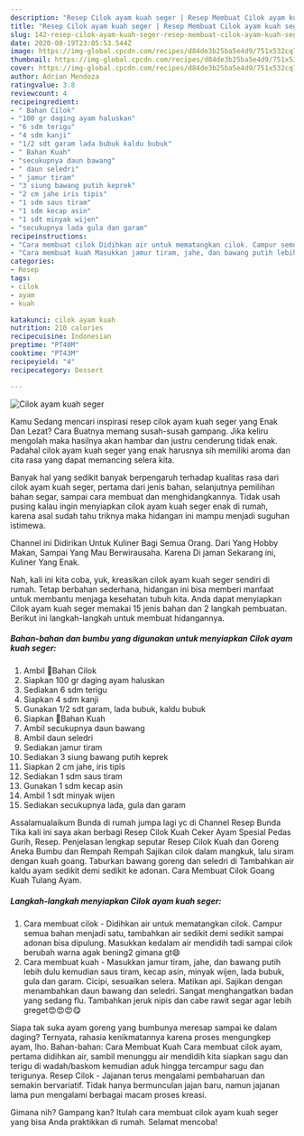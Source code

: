 ```yaml
---
description: "Resep Cilok ayam kuah seger | Resep Membuat Cilok ayam kuah seger Yang Lezat"
title: "Resep Cilok ayam kuah seger | Resep Membuat Cilok ayam kuah seger Yang Lezat"
slug: 142-resep-cilok-ayam-kuah-seger-resep-membuat-cilok-ayam-kuah-seger-yang-lezat
date: 2020-08-19T23:05:53.544Z
image: https://img-global.cpcdn.com/recipes/d84de3b25ba5e4d9/751x532cq70/cilok-ayam-kuah-seger-foto-resep-utama.jpg
thumbnail: https://img-global.cpcdn.com/recipes/d84de3b25ba5e4d9/751x532cq70/cilok-ayam-kuah-seger-foto-resep-utama.jpg
cover: https://img-global.cpcdn.com/recipes/d84de3b25ba5e4d9/751x532cq70/cilok-ayam-kuah-seger-foto-resep-utama.jpg
author: Adrian Mendoza
ratingvalue: 3.8
reviewcount: 4
recipeingredient:
- " Bahan Cilok"
- "100 gr daging ayam haluskan"
- "6 sdm terigu"
- "4 sdm kanji"
- "1/2 sdt garam lada bubuk kaldu bubuk"
- " Bahan Kuah"
- "secukupnya daun bawang"
- " daun seledri"
- " jamur tiram"
- "3 siung bawang putih keprek"
- "2 cm jahe iris tipis"
- "1 sdm saus tiram"
- "1 sdm kecap asin"
- "1 sdt minyak wijen"
- "secukupnya lada gula dan garam"
recipeinstructions:
- "Cara membuat cilok Didihkan air untuk mematangkan cilok. Campur semua bahan menjadi satu, tambahkan air sedikit demi sedikit sampai adonan bisa dipulung. Masukkan kedalam air mendidih tadi sampai cilok berubah warna agak bening2 gimana gt😄"
- "Cara membuat kuah Masukkan jamur tiram, jahe, dan bawang putih lebih dulu kemudian saus tiram, kecap asin, minyak wijen, lada bubuk, gula dan garam. Cicipi, sesuaikan selera. Matikan api. Sajikan dengan menambahkan daun bawang dan seledri. Sangat menghangatkan badan yang sedang flu. Tambahkan jeruk nipis dan cabe rawit segar agar lebih greget😍😍😍😋"
categories:
- Resep
tags:
- cilok
- ayam
- kuah

katakunci: cilok ayam kuah 
nutrition: 210 calories
recipecuisine: Indonesian
preptime: "PT40M"
cooktime: "PT43M"
recipeyield: "4"
recipecategory: Dessert

---
```



![Cilok ayam kuah seger](https://img-global.cpcdn.com/recipes/d84de3b25ba5e4d9/751x532cq70/cilok-ayam-kuah-seger-foto-resep-utama.jpg)

Kamu Sedang mencari inspirasi resep cilok ayam kuah seger yang Enak Dan Lezat? Cara Buatnya memang susah-susah gampang. Jika keliru mengolah maka hasilnya akan hambar dan justru cenderung tidak enak. Padahal cilok ayam kuah seger yang enak harusnya sih memiliki aroma dan cita rasa yang dapat memancing selera kita.

Banyak hal yang sedikit banyak berpengaruh terhadap kualitas rasa dari cilok ayam kuah seger, pertama dari jenis bahan, selanjutnya pemilihan bahan segar, sampai cara membuat dan menghidangkannya. Tidak usah pusing kalau ingin menyiapkan cilok ayam kuah seger enak di rumah, karena asal sudah tahu triknya maka hidangan ini mampu menjadi suguhan istimewa.

Channel ini Didirikan Untuk Kuliner Bagi Semua Orang. Dari Yang Hobby Makan, Sampai Yang Mau Berwirausaha. Karena Di jaman Sekarang ini, Kuliner Yang Enak.


Nah, kali ini kita coba, yuk, kreasikan cilok ayam kuah seger sendiri di rumah. Tetap berbahan sederhana, hidangan ini bisa memberi manfaat untuk membantu menjaga kesehatan tubuh kita. Anda dapat menyiapkan Cilok ayam kuah seger memakai 15 jenis bahan dan 2 langkah pembuatan. Berikut ini langkah-langkah untuk membuat hidangannya.

<!--inarticleads1-->

##### Bahan-bahan dan bumbu yang digunakan untuk menyiapkan Cilok ayam kuah seger:

1. Ambil  🍡Bahan Cilok
1. Siapkan 100 gr daging ayam haluskan
1. Sediakan 6 sdm terigu
1. Siapkan 4 sdm kanji
1. Gunakan 1/2 sdt garam, lada bubuk, kaldu bubuk
1. Siapkan  🍜Bahan Kuah
1. Ambil secukupnya daun bawang
1. Ambil  daun seledri
1. Sediakan  jamur tiram
1. Sediakan 3 siung bawang putih keprek
1. Siapkan 2 cm jahe, iris tipis
1. Sediakan 1 sdm saus tiram
1. Gunakan 1 sdm kecap asin
1. Ambil 1 sdt minyak wijen
1. Sediakan secukupnya lada, gula dan garam


Assalamualaikum Bunda di rumah jumpa lagi yc di Channel Resep Bunda Tika kali ini saya akan berbagi Resep Cilok Kuah Ceker Ayam Spesial Pedas Gurih, Resep. Penjelasan lengkap seputar Resep Cilok Kuah dan Goreng Aneka Bumbu dan Rempah Rempah Sajikan cilok dalam mangkuk, lalu siram dengan kuah goang. Taburkan bawang goreng dan seledri di Tambahkan air kaldu ayam sedikit demi sedikit ke adonan. Cara Membuat Cilok Goang Kuah Tulang Ayam. 

<!--inarticleads2-->

##### Langkah-langkah menyiapkan Cilok ayam kuah seger:

1. Cara membuat cilok - Didihkan air untuk mematangkan cilok. Campur semua bahan menjadi satu, tambahkan air sedikit demi sedikit sampai adonan bisa dipulung. Masukkan kedalam air mendidih tadi sampai cilok berubah warna agak bening2 gimana gt😄
1. Cara membuat kuah - Masukkan jamur tiram, jahe, dan bawang putih lebih dulu kemudian saus tiram, kecap asin, minyak wijen, lada bubuk, gula dan garam. Cicipi, sesuaikan selera. Matikan api. Sajikan dengan menambahkan daun bawang dan seledri. Sangat menghangatkan badan yang sedang flu. Tambahkan jeruk nipis dan cabe rawit segar agar lebih greget😍😍😍😋


Siapa tak suka ayam goreng yang bumbunya meresap sampai ke dalam daging? Ternyata, rahasia kenikmatannya karena proses mengungkep ayam, lho. Bahan-bahan: Cara Membuat Kuah Cara membuat cilok ayam, pertama didihkan air, sambil menunggu air mendidih kita siapkan sagu dan terigu di wadah/baskom kemudian aduk hingga tercampur sagu dan terigunya. Resep Cilok - Jajanan terus mengalami pembaharuan dan semakin bervariatif. Tidak hanya bermunculan jajan baru, namun jajanan lama pun mengalami berbagai macam proses kreasi. 

Gimana nih? Gampang kan? Itulah cara membuat cilok ayam kuah seger yang bisa Anda praktikkan di rumah. Selamat mencoba!
